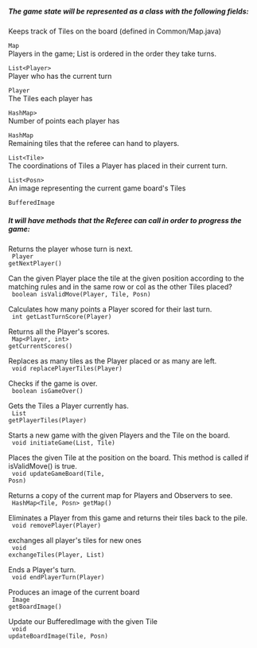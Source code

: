 <h5>The game state will be represented as a class with the following fields:</h5>
Keeps track of Tiles on the board (defined in Common/Map.java)<br>
<code>
Map                         
</code>
Players in the game; List is ordered in the order they take turns.<br>
<code>
List&lt;Player>                 
</code>
Player who has the current turn<br>
<code>
Player                       
</code>
The Tiles each player has<br>
<code>
HashMap<Player, List&lt;Tile>>  
</code>
Number of points each player has<br>
<code>
HashMap<Player, Integer>     
</code>
Remaining tiles that the referee can hand to players.<br>
<code>
List&lt;Tile>     
</code>
The coordinations of Tiles a Player has placed in their current turn.<br>
<code>
List&lt;Posn>           
</code>
An image representing the current game board's Tiles<br>
<code>
BufferedImage       
</code>
<h5>
It will have methods that the Referee can call in order to progress the game:
</h5>


Returns the player whose turn is next. <br>
<code>
Player getNextPlayer()
</code>

Can the given Player place the tile at the given position according to the
matching rules and in the same row or col as the other Tiles placed?<br>
<code>
boolean isValidMove(Player, Tile, Posn)
</code>

Calculates how many points a Player scored for their last turn.<br>
<code>
int getLastTurnScore(Player)
</code>

Returns all the Player's scores.<br>
<code>
Map<Player, int> getCurrentScores()
</code>

Replaces as many tiles as the Player placed or as many are left.<br>
<code>
void replacePlayerTiles(Player)
</code>

Checks if the game is over. <br>
<code>
boolean isGameOver()
</code>

Gets the Tiles a Player currently has.<br>
<code>
List<Tiles> getPlayerTiles(Player)
</code>

Starts a new game with the given Players and the Tile on the board.<br>
<code>
void initiateGame(List<Players>, Tile)
</code>

Places the given Tile at the position on the board. This method is called if isValidMove()
is true.<br>
<code>
void updateGameBoard(Tile, Posn)
</code>

Returns a copy of the current map for Players and Observers to see.<br>
<code>
HashMap<Tile, Posn> getMap()
</code>

Eliminates a Player from this game and returns their tiles back to the pile.<br>
<code>
void removePlayer(Player)
</code>

exchanges all player's tiles for new ones<br>
<code>
void exchangeTiles(Player, List<Player>)
</code>

Ends a Player's turn.<br>
<code>
void endPlayerTurn(Player)
</code>

Produces an image of the current board<br>
<code>
Image getBoardImage()
</code>

Update our BufferedImage with the given Tile<br>
<code>
void updateBoardImage(Tile, Posn)
</code>

